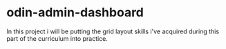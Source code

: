 # odin-admin-dashboard
In this project i will be putting the grid layout skills i've acquired during this part of the curriculum into practice.